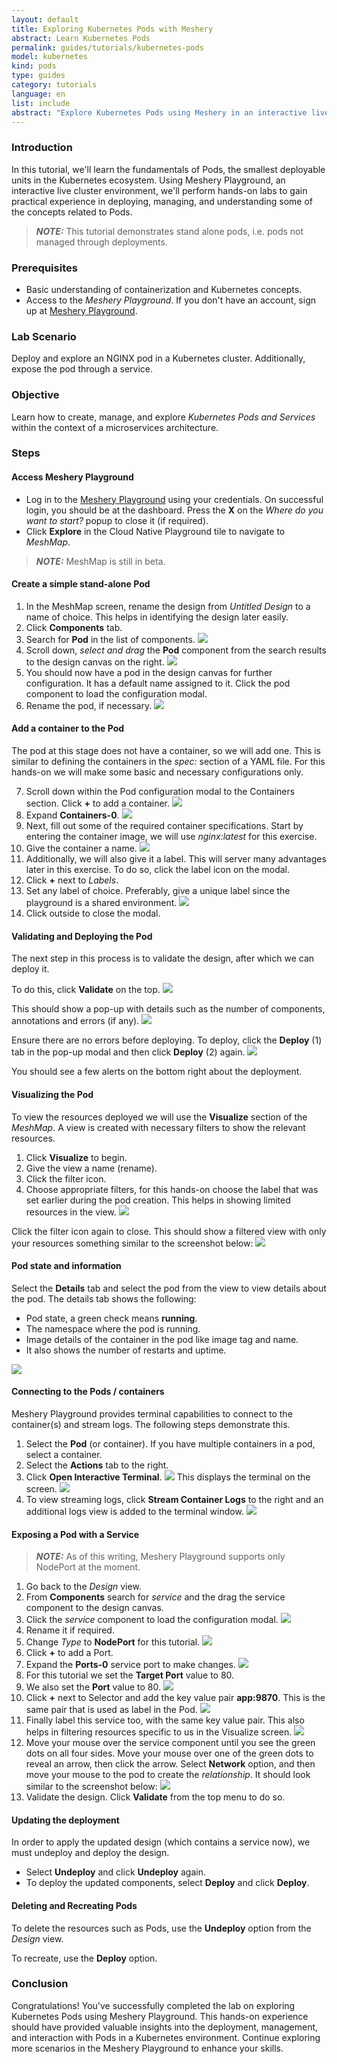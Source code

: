 ```yaml
---
layout: default
title: Exploring Kubernetes Pods with Meshery
abstract: Learn Kubernetes Pods
permalink: guides/tutorials/kubernetes-pods
model: kubernetes
kind: pods
type: guides
category: tutorials
language: en
list: include
abstract: "Explore Kubernetes Pods using Meshery in an interactive live cluster environment, through a series of hands-on exercises."
---
```


### Introduction

In this tutorial, we'll learn the fundamentals of Pods, the smallest deployable units in the Kubernetes ecosystem. Using Meshery Playground, an interactive live cluster environment, we'll perform hands-on labs to gain practical experience in deploying, managing, and understanding some of the concepts related to Pods.

> **_NOTE:_** This tutorial demonstrates stand alone pods, i.e. pods not managed through deployments.

### Prerequisites

- Basic understanding of containerization and Kubernetes concepts.
- Access to the _Meshery Playground_. If you don't have an account, sign up at [Meshery Playground](https://play.meshery.io/).

### Lab Scenario

Deploy and explore an NGINX pod in a Kubernetes cluster. Additionally, expose the pod through a service.

### Objective

Learn how to create, manage, and explore _Kubernetes Pods and Services_ within the context of a microservices architecture.

### Steps

#### Access Meshery Playground

- Log in to the [Meshery Playground](https://meshery.layer5.io/) using your credentials. On successful login, you should be at the dashboard. Press the **X** on the _Where do you want to start?_ popup to close it (if required).
- Click **Explore** in the Cloud Native Playground tile to navigate to _MeshMap_.

> **_NOTE:_** MeshMap is still in beta.

#### Create a simple stand-alone Pod

1. In the MeshMap screen, rename the design from _Untitled Design_ to a name of choice. This helps in identifying the design later easily.
2. Click **Components** tab.
3. Search for **Pod** in the list of components.
    ![](./screenshots/2024-02-22_18-20.png)
4. Scroll down, _select and drag_ the **Pod** component from the search results to the design canvas on the right.
    ![](./screenshots/2024-02-22_18-32.png)
5. You should now have a pod in the design canvas for further configuration. It has a default name assigned to it.
    Click the pod component to load the configuration modal.
6. Rename the pod, if necessary.
    ![](./screenshots/2024-02-22_18-35.png)

#### Add a container to the Pod

The pod at this stage does not have a container, so we will add one. This is similar to defining the containers in the _spec:_ section of a YAML file. For this hands-on we will make some basic and necessary configurations only.

7. Scroll down within the Pod configuration modal to the Containers section. Click **+** to add a container.
    ![](./screenshots/2024-02-23_11-54.png)
8. Expand **Containers-0**.
    ![](./screenshots/2024-02-23_11-54_1.png)
9. Next, fill out some of the required container specifications. Start by entering the container image, we will use _nginx:latest_ for this exercise.
10. Give the container a name.
    ![](./screenshots/2024-02-23_11-57.png)
11. Additionally, we will also give it a label. This will server many advantages later in this exercise. To do so, click the label icon on the modal.
12. Click **+** next to _Labels_.
13. Set any label of choice. Preferably, give a unique label since the playground is a shared environment.
    ![](./screenshots/2024-02-25_18-18.png)
14. Click outside to close the modal.

#### Validating and Deploying the Pod

The next step in this process is to validate the design, after which we can deploy it.

To do this, click **Validate** on the top.
![](./screenshots/2024-02-23_19-52.png)

This should show a pop-up with details such as the number of components, annotations and errors (if any).
![](./screenshots/2024-02-23_19-54.png)

Ensure there are no errors before deploying. To deploy, click the **Deploy** (1) tab in the pop-up modal and then click **Deploy** (2) again.
![](./screenshots/2024-02-23_19-56.png)

You should see a few alerts on the bottom right about the deployment.

#### Visualizing the Pod

To view the resources deployed we will use the **Visualize** section of the _MeshMap_. A view is created with necessary filters to show the relevant resources.

1.  Click **Visualize** to begin.
2.  Give the view a name (rename).
3.  Click the filter icon.
4.  Choose appropriate filters, for this hands-on choose the label that was set earlier during the pod creation. This helps in showing limited resources in the view.
    ![](./screenshots/2024-02-25_18-22.png)

Click the filter icon again to close. This should show a filtered view with only your resources something similar to the screenshot below:
![](./screenshots/2024-02-25_18-25.png)

#### Pod state and information

Select the **Details** tab and select the pod from the view to view details about the pod.
The details tab shows the following:

- Pod state, a green check means **running**.
- The namespace where the pod is running.
- Image details of the container in the pod like image tag and name.
- It also shows the number of restarts and uptime.

![](./screenshots/2024-02-25_17-38.png)

#### Connecting to the Pods / containers

Meshery Playground provides terminal capabilities to connect to the container(s) and stream logs. The following steps demonstrate this.

1.  Select the **Pod** (or container). If you have multiple containers in a pod, select a container.
2.  Select the **Actions** tab to the right.
3.  Click **Open Interactive Terminal**.
    ![](./screenshots/2024-02-28_11-05.png)
    This displays the terminal on the screen.
    ![](./screenshots/2024-02-28_11-10.png)
4.  To view streaming logs, click **Stream Container Logs** to the right and an additional logs view is added to the terminal window.
    ![](./screenshots/2024-02-28_11-11.png)

#### Exposing a Pod with a Service

> **_NOTE:_** As of this writing, Meshery Playground supports only NodePort at the moment.

1.  Go back to the _Design_ view.
2.  From **Components** search for _service_ and the drag the service component to the design canvas.
3.  Click the _service_ component to load the configuration modal.
    ![](./screenshots/2024-02-28_11-33.png)
4.  Rename it if required.
5.  Change _Type_ to **NodePort** for this tutorial.
    ![](./screenshots/2024-02-28_11-35.png)
6.  Click **+** to add a Port.
7.  Expand the **Ports-0** service port to make changes.
    ![](./screenshots/2024-02-28_11-37.png)
8.  For this tutorial we set the **Target Port** value to 80.
9.  We also set the **Port** value to 80.
    ![](./screenshots/2024-02-28_11-45.png)
10. Click **+** next to Selector and add the key value pair **app:9870**. This is the same pair that is used as label in the Pod.
    ![](./screenshots/2024-02-28_11-48.png)
11. Finally label this service too, with the same key value pair. This also helps in filtering resources specific to us in the Visualize screen.
    ![](./screenshots/2024-02-28_11-53.png)
12. Move your mouse over the service component until you see the green dots on all four sides. Move your mouse over one of the green dots to reveal an arrow, then click the arrow. Select **Network** option, and then move your mouse to the pod to create the _relationship_. It should look similar to the screenshot below:
    ![](./screenshots/2024-02-29_20-37.png)
13. Validate the design. Click **Validate** from the top menu to do so.

#### Updating the deployment

In order to apply the updated design (which contains a service now), we must undeploy and deploy the design.

- Select **Undeploy** and click **Undeploy** again.
- To deploy the updated components, select **Deploy** and click **Deploy**.

#### Deleting and Recreating Pods

To delete the resources such as Pods, use the **Undeploy** option from the _Design_ view.

To recreate, use the **Deploy** option.

### Conclusion

Congratulations! You've successfully completed the lab on exploring Kubernetes Pods using Meshery Playground. This hands-on experience should have provided valuable insights into the deployment, management, and interaction with Pods in a Kubernetes environment. Continue exploring more scenarios in the Meshery Playground to enhance your skills.

